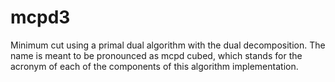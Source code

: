 # mcpd3
Minimum cut using a primal dual algorithm with the dual decomposition. The name is meant to be pronounced as mcpd cubed, which stands for the acronym of each of the components of this algorithm implementation.
